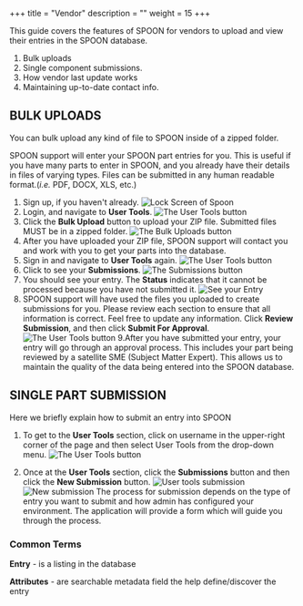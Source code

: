 +++
title = "Vendor"
description = ""
weight = 15
+++

This guide covers the features of SPOON for vendors to upload and view their entries in the SPOON database.

<!--more-->

1. Bulk uploads
1. Single component submissions.
1. How vendor last update works
1. Maintaining up-to-date contact info.

## BULK UPLOADS

You can bulk upload any kind of file to SPOON inside of a zipped folder.

SPOON support will enter your SPOON part entries for you. This is useful if you have many parts to enter in SPOON, and you already have their details in files of varying types. Files can be submitted in any human readable format.(*i.e.* PDF, DOCX, XLS, etc.)

1. Sign up, if you haven't already.
![Lock Screen of Spoon](/images/BulkUpload/login.png)
1. Login, and navigate to **User Tools**.
![The User Tools button](/images/BulkUpload/usergotousertools.png)
1. Click the **Bulk Upload** button to upload your ZIP file. Submitted files MUST be in a zipped folder.
![The Bulk Uploads button](/images/BulkUpload/bulkuploatbutton.png)
1. After you have uploaded your ZIP file, SPOON support will contact you and work with you to get your parts into the database.
1. Sign in and navigate to **User Tools** again.
![The User Tools button](/images/BulkUpload/usergotousertools.png)
1. Click to see your **Submissions**.
![The Submissions button](/images/BulkUpload/submission.png)
1. You should see your entry. The **Status** indicates that it cannot be processed because you have not submitted it.
![See your Entry](/images/BulkUpload/exampleEntry.png)
1. SPOON support will have used the files you uploaded to create submissions for you. Please review each section to ensure that all information is correct. Feel free to update any information. Click **Review Submission**, and then click **Submit For Approval**.
![The User Tools button](/images/BulkUpload/final.png)
9.After you have submitted your entry, your entry will go through an approval process. This includes your part being reviewed by a satellite SME (Subject Matter Expert). This allows us to maintain the quality of the data being entered into the SPOON database.

## SINGLE PART SUBMISSION

Here we briefly explain how to submit an entry into SPOON

1. To get to the **User Tools** section, click on username in the upper-right corner of the page and then select User Tools from the drop-down menu.
![The User Tools button](/images/BulkUpload/usergotousertools.png)

1. Once at the **User Tools** section, click the **Submissions** button and then click the **New Submission** button.
![User tools submission](/images/PartSubmission/userToolsSubmission.png)
![New submission](/images/PartSubmission/newsub.png)
The process for submission depends on the type of entry you want to submit and how admin has configured your environment.
The application will provide a form which will guide you through the process.

### Common Terms

**Entry** - is a listing in the database

**Attributes** - are searchable metadata field the help define/discover the entry